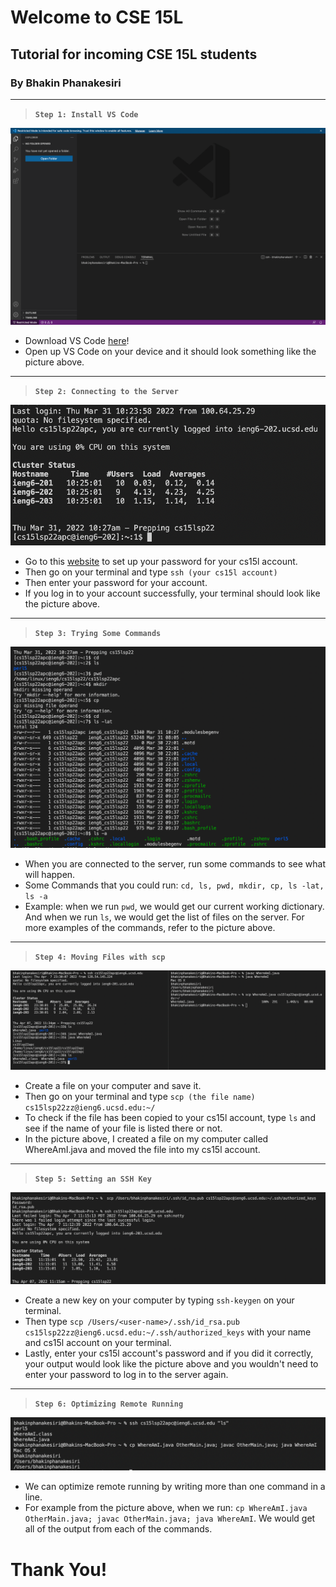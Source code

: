 # Welcome to CSE 15L
## Tutorial for incoming CSE 15L students
### By Bhakin Phanakesiri 

---
> **`Step 1: Install VS Code`**

![pic1](vscode.png)

- Download VS Code [here](https://code.visualstudio.com/download)!
- Open up VS Code on your device and it should look something like the picture above.


---
> **`Step 2: Connecting to the Server`**

![pic2](connectingToServer.png)

- Go to this [website](https://sdacs.ucsd.edu/~icc/index.php) to set up your password for your cs15l account. 
- Then go on your terminal and type ```ssh (your cs15l account)```
- Then enter your password for your account.
- If you log in to your account successfully, your terminal should look like the picture above. 


---
> **`Step 3: Trying Some Commands`**

![pic3](commands.png)


- When you are connected to the server, run some commands to see what will happen.
- Some Commands that you could run: ```cd, ls, pwd, mkdir, cp, ls -lat, ls -a```
- Example: when we run ```pwd```,  we would get our current working dictionary. And when we run ```ls```, we would get the list of files on the server. For more examples of the commands, refer to the picture above. 


---
> **`Step 4: Moving Files with scp`**

![pic4](movingFiles.png)


- Create a file on your computer and save it.
- Then go on your terminal and type ```scp (the file name) cs15lsp22zz@ieng6.ucsd.edu:~/``` 
- To check if the file has been copied to your cs15l account, type ```ls``` and see if the name of your file is listed there or not. 
- In the picture above, I created a file on my computer called WhereAmI.java and moved the file into my cs15l account. 


---
> **`Step 5: Setting an SSH Key`**

![pic5](SSHKey.png)


- Create a new key on your computer by typing ```ssh-keygen``` on your terminal. 
- Then type ```scp /Users/<user-name>/.ssh/id_rsa.pub cs15lsp22zz@ieng6.ucsd.edu:~/.ssh/authorized_keys```
with your name and cs15l account on your terminal.
- Lastly, enter your cs15l account's password and if you did it correctly, your output would look like the picture above and you wouldn't need to enter your password to log in to the server again. 


---
> **`Step 6: Optimizing Remote Running`**

![pic6](optimizing.png)


- We can optimize remote running by writing more than one command in a line.
- For example from the picture above, when we run: ```cp WhereAmI.java OtherMain.java; javac OtherMain.java; java WhereAmI```. We would get all of the output from each of the commands.  


# Thank You!

